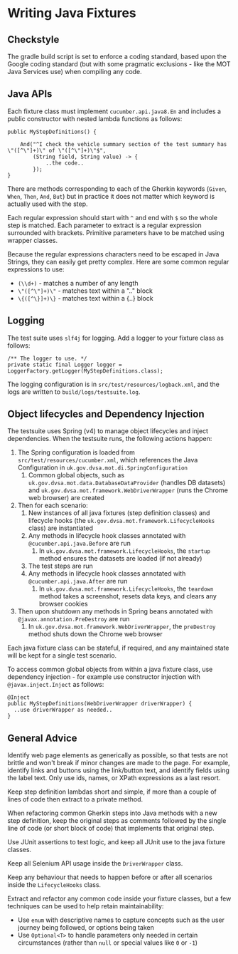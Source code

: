# Writing Java Fixtures

## Checkstyle

The gradle build script is set to enforce a coding standard, based upon the Google coding standard (but with some pragmatic exclusions - like the MOT Java Services use) when compiling any code.

## Java APIs

Each fixture class must implement ```cucumber.api.java8.En``` and includes a public constructor with nested lambda functions as follows:
 
```
public MyStepDefinitions() {
    
    And("^I check the vehicle summary section of the test summary has \"([^\"]+)\" of \"([^\"]+)\"$", 
        (String field, String value) -> {
            ..the code..
        });    
}
``` 

There are methods corresponding to each of the Gherkin keywords (```Given```, ```When```, ```Then```, ```And```, ```But```) but in practice it does not matter which keyword is actually used with the step.
 
Each regular expression should start with ```^``` and end with ```$``` so the whole step is matched. Each parameter to extract is a regular expression surrounded with brackets. Primitive parameters have to be matched using wrapper classes. 

Because the regular expressions characters need to be escaped in Java Strings, they can easily get pretty complex. Here are some common regular expressions to use:

* ```(\\d+)``` - matches a number of any length
* ```\"([^\"]+)\"``` - matches text within a ".." block
* ```\{([^\}]+)\}``` - matches text within a {..} block

## Logging

The test suite uses `slf4j` for logging. Add a logger to your fixture class as follows:

```
/** The logger to use. */
private static final Logger logger = LoggerFactory.getLogger(MyStepDefinitions.class);
```

The logging configuration is in ```src/test/resources/logback.xml```, and the logs are written to ```build/logs/testsuite.log```.

## Object lifecycles and Dependency Injection

The testsuite uses Spring (v4) to manage object lifecycles and inject dependencies. When the testsuite runs, the following actions happen:

1. The Spring configuration is loaded from ```src/test/resources/cucumber.xml```, which references the Java Configuration in ```uk.gov.dvsa.mot.di.SpringConfiguration```
   1. Common global objects, such as ```uk.gov.dvsa.mot.data.DatabaseDataProvider``` (handles DB datasets) and ```uk.gov.dvsa.mot.framework.WebDriverWrapper``` (runs the Chrome web browser) are created
1. Then for each scenario:
   1. New instances of all java fixtures (step definition classes) and lifecycle hooks (the ```uk.gov.dvsa.mot.framework.LifecycleHooks``` class) are instantiated
   1. Any methods in lifecycle hook classes annotated with ```@cucumber.api.java.Before``` are run
      1. In ```uk.gov.dvsa.mot.framework.LifecycleHooks```, the ```startup``` method ensures the datasets are loaded (if not already)
   1. The test steps are run
   1. Any methods in lifecycle hook classes annotated with ```@cucumber.api.java.After``` are run
      1. In ```uk.gov.dvsa.mot.framework.LifecycleHooks```, the ```teardown``` method takes a screenshot, resets data keys, and clears any browser cookies 
1. Then upon shutdown any methods in Spring beans annotated with ```@javax.annotation.PreDestroy``` are run
   1. In ```uk.gov.dvsa.mot.framework.WebDriverWrapper```, the ```preDestroy``` method shuts down the Chrome web browser
    
Each java fixture class can be stateful, if required, and any maintained state will be kept for a single test scenario.
   
To access common global objects from within a java fixture class, use dependency injection - for example use constructor injection with ```@javax.inject.Inject``` as follows:
   
```
@Inject
public MyStepDefinitions(WebDriverWrapper driverWrapper) {
  ..use driverWrapper as needed..
}  
```   
   
## General Advice

Identify web page elements as generically as possible, so that tests are not brittle and won't break if minor changes are made to the page. For example, identify links and buttons using the link/button text, and identify fields using the label text. Only use ids, names, or XPath expressions as a last resort.

Keep step definition lambdas short and simple, if more than a couple of lines of code then extract to a private method.

When refactoring common Gherkin steps into Java methods with a new step definition, keep the original steps as comments followed by the single line of code (or short block of code) that implements that original step.

Use JUnit assertions to test logic, and keep all JUnit use to the java fixture classes.

Keep all Selenium API usage inside the ```DriverWrapper``` class.

Keep any behaviour that needs to happen before or after all scenarios inside the ```LifecycleHooks``` class. 

Extract and refactor any common code inside your fixture classes, but a few techniques can be used to help retain maintainability:

* Use ```enum``` with descriptive names to capture concepts such as the user journey being followed, or options being taken
* Use ```Optional<T>``` to handle parameters only needed in certain circumstances (rather than ```null``` or special values like ```0``` or ```-1```)